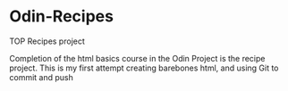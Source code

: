 # Odin-Recipes
TOP Recipes project

Completion of the html basics course in the Odin Project is the recipe project.  This is my first attempt creating barebones html, and using Git to commit and push
